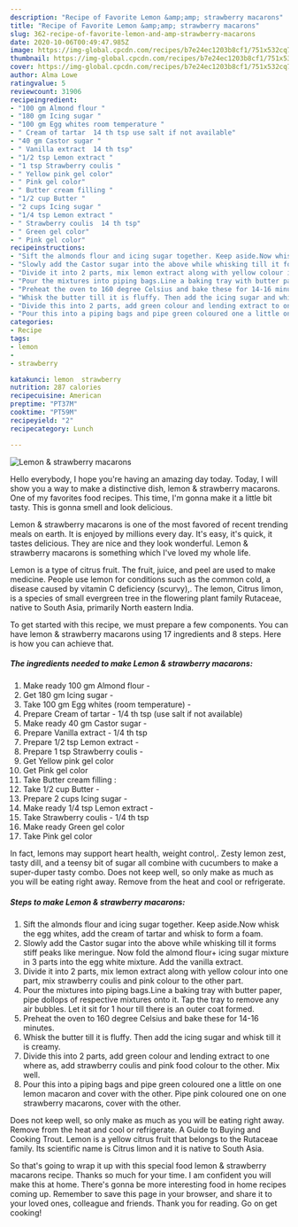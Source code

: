 ```yaml
---
description: "Recipe of Favorite Lemon &amp;amp; strawberry macarons"
title: "Recipe of Favorite Lemon &amp;amp; strawberry macarons"
slug: 362-recipe-of-favorite-lemon-and-amp-strawberry-macarons
date: 2020-10-06T00:49:47.985Z
image: https://img-global.cpcdn.com/recipes/b7e24ec1203b8cf1/751x532cq70/lemon-strawberry-macarons-recipe-main-photo.jpg
thumbnail: https://img-global.cpcdn.com/recipes/b7e24ec1203b8cf1/751x532cq70/lemon-strawberry-macarons-recipe-main-photo.jpg
cover: https://img-global.cpcdn.com/recipes/b7e24ec1203b8cf1/751x532cq70/lemon-strawberry-macarons-recipe-main-photo.jpg
author: Alma Lowe
ratingvalue: 5
reviewcount: 31906
recipeingredient:
- "100 gm Almond flour "
- "180 gm Icing sugar "
- "100 gm Egg whites room temperature "
- " Cream of tartar  14 th tsp use salt if not available"
- "40 gm Castor sugar "
- " Vanilla extract  14 th tsp"
- "1/2 tsp Lemon extract "
- "1 tsp Strawberry coulis "
- " Yellow pink gel color"
- " Pink gel color"
- " Butter cream filling "
- "1/2 cup Butter "
- "2 cups Icing sugar "
- "1/4 tsp Lemon extract "
- " Strawberry coulis  14 th tsp"
- " Green gel color"
- " Pink gel color"
recipeinstructions:
- "Sift the almonds flour and icing sugar together. Keep aside.Now whisk the egg whites, add the cream of tartar and whisk to form a foam."
- "Slowly add the Castor sugar into the above while whisking till it forms stiff peaks like meringue. Now fold the almond flour+ icing sugar mixture in 3 parts into the egg white mixture. Add the vanilla extract."
- "Divide it into 2 parts, mix lemon extract along with yellow colour into one part, mix strawberry coulis and pink colour to the other part."
- "Pour the mixtures into piping bags.Line a baking tray with butter paper, pipe dollops of respective mixtures onto it. Tap the tray to remove any air bubbles. Let it sit for 1 hour till there is an outer coat formed."
- "Preheat the oven to 160 degree Celsius and bake these for 14-16 minutes."
- "Whisk the butter till it is fluffy. Then add the icing sugar and whisk till it is creamy."
- "Divide this into 2 parts, add green colour and lending extract to one where as, add strawberry coulis and pink food colour to the other. Mix well."
- "Pour this into a piping bags and pipe green coloured one a little on one lemon macaron and cover with the other. Pipe pink coloured one on one strawberry macarons, cover with the other."
categories:
- Recipe
tags:
- lemon
- 
- strawberry

katakunci: lemon  strawberry 
nutrition: 287 calories
recipecuisine: American
preptime: "PT37M"
cooktime: "PT59M"
recipeyield: "2"
recipecategory: Lunch

---
```



![Lemon &amp; strawberry macarons](https://img-global.cpcdn.com/recipes/b7e24ec1203b8cf1/751x532cq70/lemon-strawberry-macarons-recipe-main-photo.jpg)

Hello everybody, I hope you're having an amazing day today. Today, I will show you a way to make a distinctive dish, lemon &amp; strawberry macarons. One of my favorites food recipes. This time, I'm gonna make it a little bit tasty. This is gonna smell and look delicious.

Lemon &amp; strawberry macarons is one of the most favored of recent trending meals on earth. It is enjoyed by millions every day. It's easy, it's quick, it tastes delicious. They are nice and they look wonderful. Lemon &amp; strawberry macarons is something which I've loved my whole life.

Lemon is a type of citrus fruit. The fruit, juice, and peel are used to make medicine. People use lemon for conditions such as the common cold, a disease caused by vitamin C deficiency (scurvy),. The lemon, Citrus limon, is a species of small evergreen tree in the flowering plant family Rutaceae, native to South Asia, primarily North eastern India.


To get started with this recipe, we must prepare a few components. You can have lemon &amp; strawberry macarons using 17 ingredients and 8 steps. Here is how you can achieve that.

<!--inarticleads1-->

##### The ingredients needed to make Lemon &amp; strawberry macarons:

1. Make ready 100 gm Almond flour -
1. Get 180 gm Icing sugar -
1. Take 100 gm Egg whites (room temperature) -
1. Prepare  Cream of tartar - 1/4 th tsp (use salt if not available)
1. Make ready 40 gm Castor sugar -
1. Prepare  Vanilla extract - 1/4 th tsp
1. Prepare 1/2 tsp Lemon extract -
1. Prepare 1 tsp Strawberry coulis -
1. Get  Yellow pink gel color
1. Get  Pink gel color
1. Take  Butter cream filling :
1. Take 1/2 cup Butter -
1. Prepare 2 cups Icing sugar -
1. Make ready 1/4 tsp Lemon extract -
1. Take  Strawberry coulis - 1/4 th tsp
1. Make ready  Green gel color
1. Take  Pink gel color


In fact, lemons may support heart health, weight control,. Zesty lemon zest, tasty dill, and a teensy bit of sugar all combine with cucumbers to make a super-duper tasty combo. Does not keep well, so only make as much as you will be eating right away. Remove from the heat and cool or refrigerate. 

<!--inarticleads2-->

##### Steps to make Lemon &amp; strawberry macarons:

1. Sift the almonds flour and icing sugar together. Keep aside.Now whisk the egg whites, add the cream of tartar and whisk to form a foam.
1. Slowly add the Castor sugar into the above while whisking till it forms stiff peaks like meringue. Now fold the almond flour+ icing sugar mixture in 3 parts into the egg white mixture. Add the vanilla extract.
1. Divide it into 2 parts, mix lemon extract along with yellow colour into one part, mix strawberry coulis and pink colour to the other part.
1. Pour the mixtures into piping bags.Line a baking tray with butter paper, pipe dollops of respective mixtures onto it. Tap the tray to remove any air bubbles. Let it sit for 1 hour till there is an outer coat formed.
1. Preheat the oven to 160 degree Celsius and bake these for 14-16 minutes.
1. Whisk the butter till it is fluffy. Then add the icing sugar and whisk till it is creamy.
1. Divide this into 2 parts, add green colour and lending extract to one where as, add strawberry coulis and pink food colour to the other. Mix well.
1. Pour this into a piping bags and pipe green coloured one a little on one lemon macaron and cover with the other. Pipe pink coloured one on one strawberry macarons, cover with the other.


Does not keep well, so only make as much as you will be eating right away. Remove from the heat and cool or refrigerate. A Guide to Buying and Cooking Trout. Lemon is a yellow citrus fruit that belongs to the Rutaceae family. Its scientific name is Citrus limon and it is native to South Asia. 

So that's going to wrap it up with this special food lemon &amp; strawberry macarons recipe. Thanks so much for your time. I am confident you will make this at home. There's gonna be more interesting food in home recipes coming up. Remember to save this page in your browser, and share it to your loved ones, colleague and friends. Thank you for reading. Go on get cooking!
